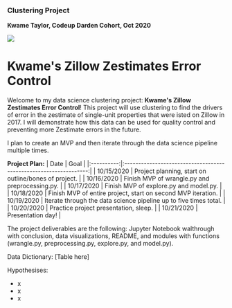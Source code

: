 ### Clustering Project
**Kwame Taylor, Codeup Darden Cohort, Oct 2020**

<img src="https://www.underconsideration.com/brandnew/archives/zillow_logo.png">

# Kwame's Zillow Zestimates Error Control

Welcome to my data science clustering project: **Kwame's Zillow Zestimates Error Control**! This project will use clustering to find the drivers of error in the zestimate of single-unit properties that were isted on Zillow in 2017. I will demonstrate how this data can be used for quality control and preventing more Zestimate errors in the future.

I plan to create an MVP and then iterate through the data science pipeline multiple times.

**Project Plan:**
|    Date    |                                Goal                               |
|:----------:|:-----------------------------------------------------------------:|
| 10/15/2020 | Project planning, start on outline/bones of project.              |
| 10/16/2020 | Finish MVP of wrangle.py and preprocessing.py.                    |
| 10/17/2020 | Finish MVP of explore.py and model.py.                            |
| 10/18/2020 | Finish MVP of entire project, start on second MVP iteration.      |
| 10/19/2020 | Iterate through the data science pipeline up to five times total. |
| 10/20/2020 | Practice project presentation, sleep.                             |
| 10/21/2020 | Presentation day!                                                 |

The project deliverables are the following: Jupyter Notebook walthrough with conclusion, data visualizations, README, and modules with functions (wrangle.py, preprocessing.py, explore.py, and model.py).

Data Dictionary:
[Table here]

Hypothesises:
* x
* x
* x
